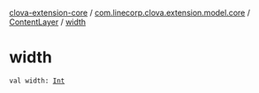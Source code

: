 [clova-extension-core](../../index.md) / [com.linecorp.clova.extension.model.core](../index.md) / [ContentLayer](index.md) / [width](./width.md)

# width

`val width: `[`Int`](https://kotlinlang.org/api/latest/jvm/stdlib/kotlin/-int/index.html)